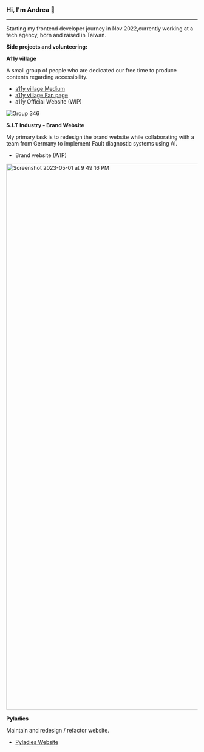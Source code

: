 ### Hi, I'm Andrea 👋
---
Starting my frontend developer journey in Nov 2022,currently working at a tech agency, born and raised in Taiwan.

**Side projects and volunteering:**

**A11y village**

A small group of people who are dedicated our free time to produce contents regarding accessibility.
- [a11y village Medium](https://medium.com/@accessdiversers)
- [a11y village Fan page](https://www.facebook.com/accessdiversers/)
- a11y Official Website (WIP)

![Group 346](https://user-images.githubusercontent.com/84858081/219078363-d1438cfa-db99-480b-aa76-646a0fd7e10a.png)


**S.I.T Industry - Brand Website**

My primary task is to redesign the brand website while collaborating with a team from Germany to implement Fault diagnostic systems using AI.
- Brand website (WIP)
<img width="1435" alt="Screenshot 2023-05-01 at 9 49 16 PM" src="https://user-images.githubusercontent.com/84858081/235462189-2b1b1d14-fea7-4bb0-a380-b65900115eb0.png">


**Pyladies**

Maintain and redesign / refactor website.
- [Pyladies Website](https://tw.pyladies.com/)

<!--
**AndreaFan123/AndreaFan123** is a ✨ _special_ ✨ repository because its `README.md` (this file) appears on your GitHub profile.

Here are some ideas to get you started:

- 🔭 I’m currently working on ...
- 🌱 I’m currently learning ...
- 👯 I’m looking to collaborate on ...
- 🤔 I’m looking for help with ...
- 💬 Ask me about ...
- 📫 How to reach me: ...
- 😄 Pronouns: ...
- ⚡ Fun fact: ...
-->
